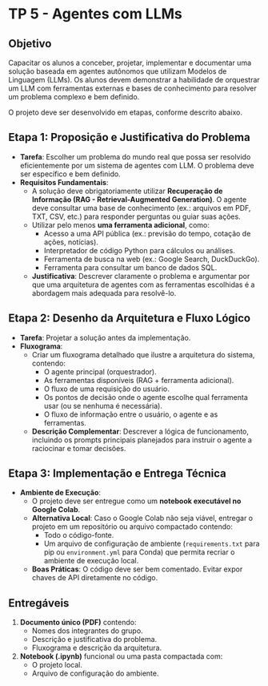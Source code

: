 # TP 5 - Agentes com LLMs

## Objetivo
Capacitar os alunos a conceber, projetar, implementar e documentar uma solução baseada em agentes autônomos que utilizam Modelos de Linguagem (LLMs). Os alunos devem demonstrar a habilidade de orquestrar um LLM com ferramentas externas e bases de conhecimento para resolver um problema complexo e bem definido.

O projeto deve ser desenvolvido em etapas, conforme descrito abaixo.

## Etapa 1: Proposição e Justificativa do Problema
- **Tarefa**: Escolher um problema do mundo real que possa ser resolvido eficientemente por um sistema de agentes com LLM. O problema deve ser específico e bem definido.
- **Requisitos Fundamentais**:
  - A solução deve obrigatoriamente utilizar **Recuperação de Informação (RAG - Retrieval-Augmented Generation)**. O agente deve consultar uma base de conhecimento (ex.: arquivos em PDF, TXT, CSV, etc.) para responder perguntas ou guiar suas ações.
  - Utilizar pelo menos **uma ferramenta adicional**, como:
    - Acesso a uma API pública (ex.: previsão do tempo, cotação de ações, notícias).
    - Interpretador de código Python para cálculos ou análises.
    - Ferramenta de busca na web (ex.: Google Search, DuckDuckGo).
    - Ferramenta para consultar um banco de dados SQL.
  - **Justificativa**: Descrever claramente o problema e argumentar por que uma arquitetura de agentes com as ferramentas escolhidas é a abordagem mais adequada para resolvê-lo.

## Etapa 2: Desenho da Arquitetura e Fluxo Lógico
- **Tarefa**: Projetar a solução antes da implementação.
- **Fluxograma**:
  - Criar um fluxograma detalhado que ilustre a arquitetura do sistema, contendo:
    - O agente principal (orquestrador).
    - As ferramentas disponíveis (RAG + ferramenta adicional).
    - O fluxo de uma requisição do usuário.
    - Os pontos de decisão onde o agente escolhe qual ferramenta usar (ou se nenhuma é necessária).
    - O fluxo de informação entre o usuário, o agente e as ferramentas.
  - **Descrição Complementar**: Descrever a lógica de funcionamento, incluindo os prompts principais planejados para instruir o agente a raciocinar e tomar decisões.

## Etapa 3: Implementação e Entrega Técnica
- **Ambiente de Execução**:
  - O projeto deve ser entregue como um **notebook executável no Google Colab**.
  - **Alternativa Local**: Caso o Google Colab não seja viável, entregar o projeto em um repositório ou arquivo compactado contendo:
    - Todo o código-fonte.
    - Um arquivo de configuração de ambiente (`requirements.txt` para pip ou `environment.yml` para Conda) que permita recriar o ambiente de execução local.
  - **Boas Práticas**: O código deve ser bem comentado. Evitar expor chaves de API diretamente no código.

## Entregáveis
1. **Documento único (PDF)** contendo:
   - Nomes dos integrantes do grupo.
   - Descrição e justificativa do problema.
   - Fluxograma e descrição da arquitetura.
2. **Notebook (.ipynb)** funcional ou uma pasta compactada com:
   - O projeto local.
   - Arquivo de configuração do ambiente.